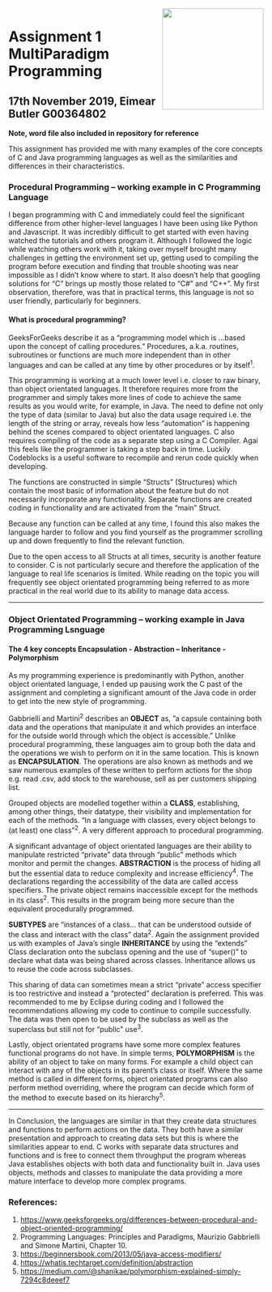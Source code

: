 <img align="right" src="http://mattdturner.com/wordpress/wp-content/uploads/2011/05/1999-06-29.gif" width="200">

# Assignment 1 MultiParadigm Programming
## 17th November 2019, Eimear Butler G00364802


**Note, word file also included in repository for reference**


This assignment has provided me with many examples of the core concepts of C and Java programming languages as well as the similarities and differences in their characteristics. 

### Procedural Programming – working example in C Programming Language
I began programming with C and immediately could feel the significant difference from other higher-level languages I have been using like Python and Javascript. It was incredibly difficult to get started with even having watched the tutorials and others program it. Although I followed the logic while watching others work with it, taking over myself brought many challenges in getting the environment set up, getting used to compiling the program before execution and finding that trouble shooting was near impossible as I didn’t know where to start. It also doesn’t help that googling solutions for “C” brings up mostly those related to “C#” and “C++”. My first observation, therefore, was that in practical terms, this language is not so user friendly, particularly for beginners. 
  
#### What is procedural programming?
GeeksForGeeks describe it as a “programming model which is …based upon the concept of calling procedures.” Procedures, a.k.a. routines, subroutines or functions are much more independent than in other languages and can be called at any time by other procedures or by itself<sup>1</sup>.

This programming is working at a much lower level i.e. closer to raw binary, than object orientated languages. It therefore requires more from the programmer and simply takes more lines of code to achieve the same results as you would write, for example, in Java. The need to define not only the type of data (similar to Java) but also the data usage required i.e. the length of the string or array, reveals how less “automation” is happening behind the scenes compared to object orientated languages. C also requires compiling of the code as a separate step using a C Compiler. Agai this feels like the programmer is taking a step back in time. Luckily Codeblocks is a useful software to recompile and rerun code quickly when developing. 

The functions are constructed in simple “Structs” (Structures) which contain the most basic of information about the feature but do not necessarily incorporate any functionality. Separate functions are created coding in functionality and are activated from the “main” Struct. 

Because any function can be called at any time, I found this also makes the language harder to follow and you find yourself as the programmer scrolling up and down frequently to find the relevant function. 

Due to the open access to all Structs at all times, security is another feature to consider. C is not particularly secure and therefore the application of the language to real life scenarios is limited. While reading on the topic you will frequently see object orientated programming being referred to as more practical in the real world due to its ability to manage data access.

----------------

### Object Orientated Programming – working example in Java Programming Lsnguage

#### The 4 key concepts Encapsulation - Abstraction – Inheritance - Polymorphism

As my programming experience is predominantly with Python, another object orientated language, I ended up pausing work the C past of the assignment and completing a significant amount of the Java code in order to get into the new style of programming.   

Gabbrielli and Martini<sup>2</sup> describes an **OBJECT** as, ”a capsule containing both data and the operations that manipulate it and which provides an interface for the outside world through which the object is accessible.” Unlike procedural programming, these languages aim to group both the data and the operations we wish to perform on it in the same location. This is known as **ENCAPSULATION**. The operations are also known as methods and we saw numerous examples of these written to perform actions for the shop e.g. read .csv, add stock to the warehouse, sell as per customers shipping list. 

Grouped objects are modelled together within a **CLASS**, establishing, among other things, their datatype, their visibility and implementation for each of the methods. “In a language with classes, every object belongs to (at least) one class”<sup>2</sup>. A very different approach to procedural programming.

A significant advantage of object orientated languages are their ability to manipulate restricted “private” data through “public” methods which monitor and permit the changes. **ABSTRACTION** is the process of hiding all but the essential data to reduce complexity and increase efficiency<sup>4</sup>. The declarations regarding the accessibility of the data are called access specifiers. The private object remains inaccessible except for the methods in its class<sup>2</sup>. This results in the program being more secure than the equivalent procedurally programmed. 

**SUBTYPES** are “instances of a class… that can be understood outside of the class and interact with the class” data<sup>2</sup>. Again the assignment provided us with examples of Java’s single **INHERITANCE** by using the “extends” Class declaration onto the subclass opening and the use of “super()” to declare what data was being shared across classes.  Inheritance allows us to reuse the code across subclasses. 

This sharing of data can sometimes mean a strict “private” access specifier is too restrictive and instead a “protected” declaration is preferred. This was recommended to me by Eclipse during coding and I followed the recommendations allowing my code to continue to compile successfully. The data was then open to be used by the subclass as well as the superclass but still not for “public” use<sup>3</sup>.

Lastly, object orientated programs have some more complex features functional programs do not have. In simple terms, **POLYMORPHISM** is the ability of an object to take on many forms. For example a child object can interact with any of the objects in its parent’s class or itself.  Where the same method is called in different forms, object orientated programs can also perform method overriding, where the program can decide which form of the method to execute based on its hierarchy<sup>5</sup>. 

-------------------------

In Conclusion, the languages are similar in that they create data structures and functions to perform actions on the data. They both have a similar presentation and approach to creating data sets but this is where the similarities appear to end. C works with separate data structures and functions and is free to connect them throughput the program whereas Java establishes objects with both data and functionality built in. Java uses objects, methods and classes to manipulate the data providing a more mature interface to develop more complex programs.  

### References: 

1.	https://www.geeksforgeeks.org/differences-between-procedural-and-object-oriented-programming/
2.	Programming Languages: Principles and Paradigms, Maurizio Gabbrielli and Simone Martini, Chapter 10. 
3.	https://beginnersbook.com/2013/05/java-access-modifiers/
4.	https://whatis.techtarget.com/definition/abstraction
5.	https://medium.com/@shanikae/polymorphism-explained-simply-7294c8deeef7


